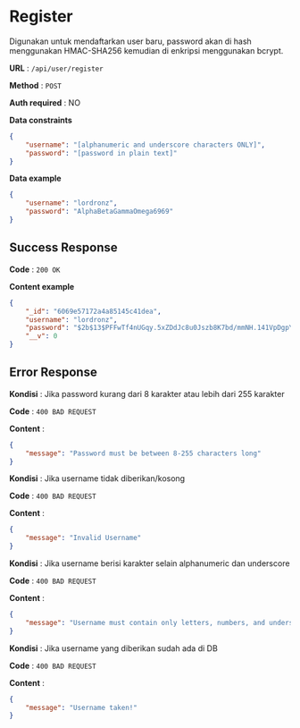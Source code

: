 # Register

Digunakan untuk mendaftarkan user baru, password akan di hash menggunakan HMAC-SHA256 kemudian di enkripsi menggunakan bcrypt.

**URL** : `/api/user/register`

**Method** : `POST`

**Auth required** : NO

**Data constraints**

```json
{
    "username": "[alphanumeric and underscore characters ONLY]",
    "password": "[password in plain text]"
}
```

**Data example**

```json
{
    "username": "lordronz",
    "password": "AlphaBetaGammaOmega6969"
}
```

## Success Response

**Code** : `200 OK`

**Content example**

```json
{
    "_id": "6069e57172a4a85145c41dea",
    "username": "lordronz",
    "password": "$2b$13$PFFwTf4nUGqy.5xZDdJc8u0Jszb8K7bd/mmNH.141VpDgpY8j5i6i",
    "__v": 0
}
```

## Error Response

**Kondisi** : Jika password kurang dari 8 karakter atau lebih dari 255 karakter

**Code** : `400 BAD REQUEST`

**Content** :

```json
{
    "message": "Password must be between 8-255 characters long"
}
```

**Kondisi** : Jika username tidak diberikan/kosong

**Code** : `400 BAD REQUEST`

**Content** :

```json
{
    "message": "Invalid Username"
}
```

**Kondisi** : Jika username berisi karakter selain alphanumeric dan underscore

**Code** : `400 BAD REQUEST`

**Content** :

```json
{
    "message": "Username must contain only letters, numbers, and underscores"
}
```

**Kondisi** : Jika username yang diberikan sudah ada di DB

**Code** : `400 BAD REQUEST`

**Content** :

```json
{
    "message": "Username taken!"
}
```